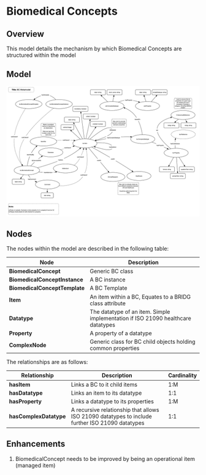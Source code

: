 # Biomedical Concepts

## Overview

This model details the mechanism by which Biomedical Concepts are structured within the model

## Model

![](diagrams/biomedical_concept.png)

## Nodes

The nodes within the model are described in the following table:

| **Node** | **Description** |
| --- | --- |
| **BiomedicalConcept** | Generic BC class |
| **BiomedicalConceptInstance** | A BC instance |
| **BiomedicalConceptTemplate** | A BC Template |
| **Item** | An item within a BC, Equates to a BRIDG class attribute |
| **Datatype** | The datatype of an item. Simple implementation if ISO 21090 healthcare datatypes |
| **Property** | A property of a datatype |
| **ComplexNode** | Generic class for BC child objects holding common properties |

The relationships are as follows:

| **Relationship** | **Description** | **Cardinality** |
| --- | --- | --- |
| **hasItem** | Links a BC to it child items | 1:M |
| **hasDatatype** | Links an item to its datatype | 1:1 |
| **hasProperty** | Links a datatype to its properties | 1:M |
| **hasComplexDatatype** | A recursive relationship that allows ISO 21090 datatypes to include further ISO 21090 datatypes | 1:1 |

## Enhancements

1. BiomedicalConcept needs to be improved by being an operational item (managed item)